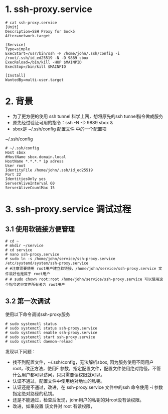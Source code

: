 # 1. ssh-proxy.service
```
# cat ssh-proxy.service 
[Unit]
Description=SSH Proxy for Sock5 
After=network.target

[Service]
Type=simple
ExecStart=/usr/bin/ssh -F /home/john/.ssh/config -i /root/.ssh/id_ed25519 -N -D 9889 sbox
ExecReload=/bin/kill -HUP $MAINPID
ExecStop=/bin/kill $MAINPID

[Install]
WantedBy=multi-user.target

```

# 2. 背景
- 为了更方便的使用 ssh tunnel 科学上网，想将原先的ssh tunnel指令做成服务  
- 原先经过验证可用的指令：ssh -N -D 9889 sbox &  
- sbox是 ~/.ssh/config 配置文件 中的一个配置项    

~/.ssh/config  
```
# ~/.ssh/config
Host sbox
#HostName sbox.domain.local
HostName *.*.*.* ip adress
User root
IdentityFile /home/john/.ssh/id_ed25519
Port 22
IdentitiesOnly yes
ServerAliveInterval 60
ServerAliveCountMax 15
```

# 3. ssh-proxy.service 调试过程
## 3.1 使用软链接方便管理
```
# cd ~
# mkdir ~/service
# cd service
# nano ssh-proxy.service
# sudo ln -s /home/john/service/ssh-proxy.service /etc/systemd/system/ssh-proxy.service
# #注意需要使用 root用户建立软链接，/home/john/service/ssh-proxy.service 文件最好也是属于 root用户
# # sudo chown root:root /home/john/service/ssh-proxy.service 可以使用这个指令这只文件所有者为 root用户

```

## 3.2 第一次调试
使用以下命令调试ssh-proxy服务
```
# sudo systemctl status
# sudo systemctl status ssh-proxy.service
# sudo systemctl enable ssh-proxy.service
# sudo systemctl start ssh-proxy.service
# sudo systemctl daemon-reload

```
发现以下问题：  
- 找不到配置文件，~/.ssh/config，无法解析sbox, 因为服务使用不同用户root，改正方法，使用F 参数，指定配置文件，配置文件使用绝对路径，不管什么用户都可以访问，只只需要读权限就可以。
- 认证不通过，配置文件中使用绝对地址的私钥。
- 认证还是不通过，改进，在 ssh-proxy.service 文件中的ssh 命令使用 -i 参数指定绝对路径的私钥。
- 还是不能通过，检查后发现，john用户的私钥的对root没有读权限。
- 改进，如果设置 该文件对 root 有读权限，

